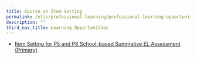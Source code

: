 ```yaml
---
title: Course on Item Setting
permalink: /elis/professional-learning/professional-learning-opportunities/courses-on-item-setting/
description: ""
third_nav_title: Learning Opportunities
---
```

*   [Item Setting for P5 and P6 School-based Summative EL Assessment (Primary)](/elis/professional-learning/professional-learning-opportunities/item-setting-for-p5-and-p6/)
 